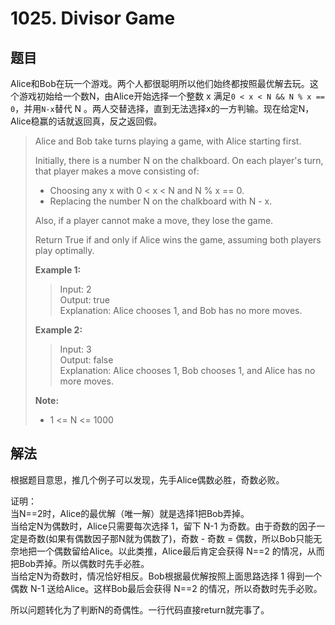 # 1025. Divisor Game

## 题目

Alice和Bob在玩一个游戏。两个人都很聪明所以他们始终都按照最优解去玩。这个游戏初始给一个数N，由Alice开始选择一个整数 x 满足`0 < x < N && N % x == 0`，并用`N-x`替代 N 。两人交替选择，直到无法选择x的一方判输。现在给定N，Alice稳赢的话就返回真，反之返回假。

>Alice and Bob take turns playing a game, with Alice starting first.
>
>Initially, there is a number N on the chalkboard.  On each player's turn, that player makes a move consisting of:
>
> - Choosing any x with 0 < x < N and N % x == 0.
> - Replacing the number N on the chalkboard with N - x.
>
>Also, if a player cannot make a move, they lose the game.
>
>Return True if and only if Alice wins the game, assuming both players play optimally.
>
>**Example 1:**
>
>>Input: 2  
>>Output: true  
>>Explanation: Alice chooses 1, and Bob has no more moves.
>
>**Example 2:**
>
>>Input: 3  
>>Output: false  
>>Explanation: Alice chooses 1, Bob chooses 1, and Alice has no more moves.
>
>**Note:**
>
> - 1 <= N <= 1000

## 解法

根据题目意思，推几个例子可以发现，先手Alice偶数必胜，奇数必败。

证明：  
当N==2时，Alice的最优解（唯一解）就是选择1把Bob弄掉。  
当给定N为偶数时，Alice只需要每次选择 1，留下 N-1 为奇数。由于奇数的因子一定是奇数(如果有偶数因子那N就为偶数了)，奇数 - 奇数 = 偶数，所以Bob只能无奈地把一个偶数留给Alice。以此类推，Alice最后肯定会获得 N==2 的情况，从而把Bob弄掉。所以偶数时先手必胜。  
当给定N为奇数时，情况恰好相反。Bob根据最优解按照上面思路选择 1 得到一个偶数 N-1 送给Alice。这样Bob最后会获得 N==2 的情况，所以奇数时先手必败。

所以问题转化为了判断N的奇偶性。一行代码直接return就完事了。
